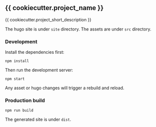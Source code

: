 ## {{ cookiecutter.project_name }}

{{ cookiecutter.project_short_description }}

The hugo site is under `site` directory. The assets are under `src` directory.

### Development

Install the dependencies first:

```
npm install
```

Then run the development server:

```
npm start
```

Any asset or hugo changes will trigger a rebuild and reload.


### Production build

```
npm run build
```

The generated site is under `dist`. 
